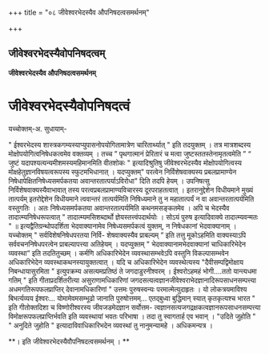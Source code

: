 +++
title = "०८ जीवेश्वरभेदस्यैव औपनिषदत्वसमर्थनम्"

+++


## जीवेश्वरभेदस्यैवोपनिषदत्वम्

**जीवेश्वरभेदस्यैव औपनिषदत्वसमर्थनम्**

# जीवेश्वरभेदस्यैवोपनिषदत्वं 

यच्चोक्तम्-अ. सुधायाम्-

" ईश्वरभेदस्य शास्त्रकगम्यस्याप्युपासनोपयोगितामात्रेण चारितार्थ्यात् " इति तदयुक्तम् । तत्र मात्रशब्दस्य मोक्षोपयोगित्वनिषेधकत्वमेव वक्तव्यम् । तच्च ” पृथगात्मानं प्रेरितारं च मत्वा जुष्टस्ततस्तेनामृतत्वमेति ” “ जुष्टं यदापश्यत्यन्यमीशमस्यमहिमानमिति वीतशोकः " इत्यादिश्रुतिषु जीवेश्वरभेदस्यैव मोक्षोपयोगित्वस्य मोक्षहेतुज्ञानविषयत्वरूपस्य स्फुटमभिधानात् । यदप्युक्तम्" परत्वेन निर्विशेषवाक्यस्य प्रबलप्रामाण्येन निषेधापेक्षितनिषेध्यसमर्पकतया अवान्तरतात्पर्याऽविरोधा" दिति तदपि हेयम् । उपनिषत्सु निर्विशेषवाक्यस्यैवाभावात् तस्य परत्वप्रबलप्रामाण्यविचारस्य दूरपराहतत्वात् । इतरानुद्देशेन विधीयमाने मुख्यं तात्पर्यम् इतरोद्देशेन विधीयमाने त्ववान्तरं तात्पर्यमिति निषिध्यमाने तु न महातात्पर्यं न वा अवान्तरतात्पर्यमिति वस्तुगतिः । अतः निषेध्यसमर्पकतया अवान्तरतात्पर्यमिति कथनमसङ्कतमेव । अपि च भेदस्यैव तादात्म्यनिषेधरूपत्वात् " तादात्म्यमसिशब्दार्थो ज्ञेयस्तत्त्वंपदार्थयोः । सोऽयं पुरुष इत्यादिवाक्ये तादात्म्यवन्मतः " ॥ इत्यद्वैतिग्रन्थोपदर्शिता भेदवाक्यानामेव निषेध्यसमर्पकत्वं युक्तम्, न निषेधकानां भेदवाक्यानाम् । यच्चोक्तम् " सर्वविशेषनिषेधपरतया निर्वि- शेषवाक्यस्यैव प्राबल्यम् ” इति तत्तु मूकोऽहमिति वाक्यस्याऽपि सर्ववचननिषेधपरत्वेन प्राबल्यापत्त्या अतिहेयम् । यदप्युक्तम् " भेदवाक्यानामभेदवाक्यानां चाधिकारिभेदेन व्यवस्था” इति तदतितुच्छम् । कर्मणि अधिकारिभेदेन व्यवस्थासम्भवेऽपि वस्तुनि विकल्पासम्भवेन अधिकारिभेदेन व्यवस्थाकथनस्यायुक्तत्वात् । यदि च अधिकारिभेदेन व्यवस्थेत्यस्य "दैवीसम्पद्विमोक्षाय निबन्धायासुरमिता " इत्युपक्रम्य असत्यमप्रतिष्ठं ते जगदाडुरनीश्वरम् । ईश्वरोऽहमहं भोगी....ततो यान्त्यधमा गतिम् " इति गीताप्रदर्शितरीत्या असुराणामधिकारिणां जगदसत्यत्वज्ञानजीवेश्वराभेदज्ञानादिरूपसाधनसम्पत्त्या अधमगतिरूपफलप्राप्तिर् देवानामधिकारिणां " उत्तमः पुरुषस्वन्यः परमात्मेत्युदाहृतः । यो लोकत्रयमाविश्य बिभर्त्यव्यय ईश्वरः... योमामेवमसम्भूढो जानाति पुरुषोत्तमम्... एतद्बुध्वा बुद्धिमान् स्यात् कृतकृत्यश्च भारत " इति गीतोक्तदिशा च विष्णोरीश्वरस्य जीवजडमेदज्ञान सर्वोत्तम- त्वज्ञानसत्यजगद्रक्षकत्वज्ञानरूपसाधनसम्पत्त्या विमोक्षरूपफलप्राप्तिर्भवति इति व्यवस्थायां भवतः परिभाषा । तदा तु स्वागतार्ह एव भवान् । "उदिते जुहोति " " अनुदिते जुहोति " इत्यादाविवाधिकारिभदेन व्यवस्थां तु नानुमन्यामहे । अधिकमन्यत्र ।

**। इति जीवेश्वरभेदस्यैवौपनिषदत्वसमर्थनम् । **

